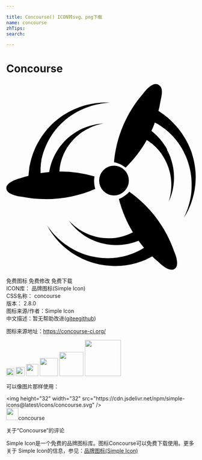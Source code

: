 ```yaml
---

title: Concourse() ICON转svg、png下载
name: concourse
zhTips: 
search: 

---
```


# Concourse  <small style="font-size: 60%;font-weight: 100"></small>

<div id="svg" class="svg-wrap">
<svg role="img" xmlns="http://www.w3.org/2000/svg" viewBox="0 0 24 24"><title>Concourse icon</title><path d="M23.9679 11.2451c-.041-.4858-.1227-.9615-.2353-1.4372-.0511-.243-.133-.4758-.1943-.7187l-.1125-.334-.0614-.162-.0716-.1821c-.1739-.4454-.3887-.8705-.6342-1.2855a9.801 9.801 0 00-1.5752-2.0345l-.092-.091-.041-.0507-.0716-.0607c-.0614-.0607-.1227-.1113-.1841-.172-.0614-.0507-.1228-.1114-.1739-.162-.0716-.0608-.133-.1114-.2046-.162l-.1636-.1316-.0819-.0607-.0204-.0202-.0512-.0405-.0102-.0101-.041-.0304c-.1022-.0709-.1943-.1316-.2863-.1923-.1637-.1114-.2864-.2025-.3785-.2632.1023-.3846.1841-.7794.2455-1.1741.1023-.5972.5217-1.832-.3375-2.1863-.8081-.334-1.8617 1.1842-1.8617 1.1842-2.1173 2.4394-3.396 5.4759-3.6823 8.6744.5319.1113 1.0433.3441 1.4729.6781h.0102C16.1838 9.7876 17.084 8.6135 17.8 7.3382c.6854.425 1.2889.9716 1.7696 1.6194l.0716.0911.0716.1114.1432.2226c.0819.1417.174.2733.2455.4252.3171.587.5421 1.2146.6751 1.8623.0614.3037.1023.6074.1228.9211a5.7575 5.7575 0 010 .8401c-.0103.2328-.041.4758-.0819.7086a4.6387 4.6387 0 01-.1125.5465c-.0818.2936-.133.4656-.133.4656s.0716-.162.1944-.4453c.0511-.1417.1227-.324.1841-.5365.0716-.2328.133-.4757.1739-.7085.0511-.2834.092-.577.1125-.8705a7.8611 7.8611 0 000-.9818c-.0204-.3542-.0716-.7085-.1432-1.0526a9.0875 9.0875 0 00-.3069-1.0628c-.0613-.172-.1432-.3543-.225-.5264l-.1125-.2328-.0614-.1214-.0307-.1316c-.1739-.3239-.3784-.6275-.6035-.921-.3887-.5163-.849-.9718-1.3604-1.3766.1534-.3442.3069-.6984.4296-1.0628l.0614.0304.3069.1619.0409.0202.0102.0102c.041.0303-.0614-.0405-.0511-.0304l.0204.0101.0818.0506.174.1114.092.0607.0511.0304.0205.0202h.0102c.0103.0101-.0511-.0405-.0307-.0202l.0103.01c.0613.0507.1227.0912.1943.1418l.2046.1518.0307.0203c-.041-.0304-.0103-.0102-.0205-.0203h.0102l.0103.0101.0511.0405.1023.081a8.8213 8.8213 0 012.2401 2.743l.0716.1417.0716.162.1534.3137c.0819.2025.174.4049.2353.6174.2966.8401.4705 1.7309.5012 2.6216.0102.2125.0102.425.0102.6376 0 .2126-.0204.415-.0306.6073-.0307.3745-.0921.739-.174 1.1134-.0715.3138-.1534.6175-.2557.9211-.0818.2733-.184.5061-.2557.6984-.0818.1923-.1534.334-.1943.4352-.0512.1013-.0716.1519-.0716.1519s.0307-.0506.092-.1417c.0512-.0911.1432-.2328.2455-.415.092-.1822.2148-.4049.3274-.668.133-.2936.2557-.5972.3477-.911.1228-.3644.2148-.7389.2967-1.1235.0409-.2025.0818-.415.1023-.6276a6.8334 6.8334 0 00.0613-.6579c.0307-.4555.0307-.921-.0102-1.3867zm-12.7946.6992a15.3453 15.3453 0 00-4.4414-.625c.0404-.8037.2428-1.5875.5868-2.3118l.0506-.0992.0607-.119.1214-.2283c.0809-.1389.1517-.2778.2529-.4068.3642-.5456.8094-1.0318 1.3152-1.4485.2327-.1984.4856-.377.7487-.5358.2327-.1488.4856-.2778.7385-.3968a7.5772 7.5772 0 01.6576-.268c.2024-.0793.3845-.119.5261-.1587.2934-.0694.4755-.1091.4755-.1091s-.172.01-.4856.0496c-.1517.0198-.344.0397-.5564.0893a8.1925 8.1925 0 00-.7082.1786c-.2732.0893-.5464.1885-.8195.3076-.3035.129-.5868.2877-.86.4563-.3035.1886-.5868.387-.86.6152-.2832.2381-.5462.4861-.789.764-.1215.129-.2429.2877-.3643.4365l-.1517.2083-.0708.1092-.081.119c-.1922.2977-.3743.6152-.516.9426a6.974 6.974 0 00-.5665 1.8454v.0298c-.3642.0297-.7284.0793-1.0927.1389v-.1885-.3969c.0102-.0496-.01.0694-.01.0595V10.972c0-.0298.01-.0596.01-.0993.0102-.0694.0102-.129.0203-.1984 0-.0397.01-.0694.01-.1091v-.0894c0-.0098-.01.0695-.01.0298v-.0099c.01-.0694.0202-.1488.0303-.2282.0101-.0793.0203-.1587.0405-.238v-.0299c-.0101.0497 0 .01-.0101.0199v-.0298l.01-.0595.0203-.129c.253-1.141.7082-2.2323 1.3658-3.1947l.091-.129.1013-.139.2124-.2777c.1417-.1588.2732-.3373.435-.496.597-.645 1.295-1.2105 2.064-1.657a5.9648 5.9648 0 01.5564-.2976c.182-.0993.3743-.1786.5463-.258.344-.1488.698-.2679 1.0522-.377.3035-.0893.6171-.1588.9308-.2183.2832-.0595.526-.0794.7284-.1091.2023-.0199.3642-.0298.4755-.0397h.1619l-.172-.01c-.1113 0-.2732-.0099-.4755-.0099-.2024.01-.4553 0-.7487.0298-.3237.0298-.6475.0695-.9611.129-.3845.0694-.7588.1587-1.123.2778a8.6512 8.6512 0 00-.597.2083c-.2023.0695-.4046.1588-.607.258-.4249.1984-.8296.4167-1.2241.6647-.4047.258-.7892.5557-1.1534.8731-.182.1489-.3642.3374-.5362.506l-.2327.258-.1214.129-.1214.1488c-.3035.3572-.5868.7441-.8296 1.141-.4451.7143-.7992 1.4882-1.042 2.2919l-.0405.119-.0202.0596-.0203.0893-.0607.238c-.0202.0794-.0405.1489-.0607.2283-.0202.0893-.0303.1686-.0506.248-.01.0695-.0303.139-.0404.1984-.0102.0298-.0102.0596-.0203.0993v.0298l-.01.0594v.0596c-.0102.119-.0203.2282-.0406.3373-.0303.3076-.0505.506-.0607.5953-.354.0893-.7082.1984-1.0521.3175 0 0-1.8515.4266-1.7503 1.3196.1012.8433 1.9223 1.012 1.9223 1.012 3.1464.635 6.4142.2877 9.3482-.9922-.1518-.516-.1923-1.0517-.1012-1.5775zm4.411 1.938c-.3645.4088-.81.7255-1.3162.9299v.0102c.3848 1.4816.982 2.8916 1.7718 4.1995-.6986.3678-1.4478.613-2.2274.7152l-.1113.0102-.1317.0103-.2632.0204c-.162 0-.324.0102-.486 0-.6682-.0102-1.3262-.1226-1.954-.3372-.2936-.092-.5872-.2146-.8605-.3474-.2531-.1226-.4961-.2554-.729-.4087-.2025-.1328-.3948-.2657-.577-.419-.1722-.1328-.3038-.2656-.4253-.3678-.2227-.2145-.3442-.3474-.3442-.3474s.1012.143.2936.3883c.1012.1226.2227.2657.3746.419.1721.1839.3442.3473.5366.5108.2227.1942.4556.3679.6986.5313.2733.184.5568.3474.8504.4905.3139.1533.648.286.982.3985.3544.1124.7088.1941 1.0733.2554.1822.0307.3746.0511.567.0716l.2631.0204.1317.0102h.1518c.3645 0 .729-.0204 1.0935-.0715.6175-.0818 1.225-.2452 1.8122-.4802.2227.3065.4556.6028.6986.8889-.0101.0102-.0203.0102-.0304.0204l-.2936.184-.0405.0204-.0101.0102c-.0506.0204.0607-.0306.0506-.0204h-.0101l-.0203.0102c-.0303.0102-.0607.0306-.091.0409l-.1823.092-.1013.051-.0506.0307-.0202.0102h-.0102c-.01 0 .0608-.0307.0304-.0102l-.0101.0102-.2126.092c-.0709.0306-.1519.0612-.2228.1021l-.0303.0102c.0506-.0204.0101 0 .0202-.0102h-.0101l-.0101.0102-.0608.0205-.1215.051a8.7816 8.7816 0 01-3.4827.5927l-.1519-.0102-.1721-.0102-.3544-.0307c-.2126-.0307-.4353-.051-.658-.1022-.8809-.1635-1.7313-.4496-2.5311-.8685-.1924-.1022-.3746-.2043-.5569-.3065-.1822-.1022-.3442-.2248-.5163-.3372-.3037-.2146-.6075-.4496-.8808-.6948-.243-.2146-.4657-.4394-.6784-.6744-.2024-.2043-.3442-.4087-.4758-.5722-.1316-.1635-.2126-.2963-.2835-.3883l-.1012-.143s.0303.051.081.143c.0607.092.1316.2453.243.419.1113.1737.243.3882.4252.6233.1923.2656.405.521.6176.756.2632.2862.5365.562.8302.8073.162.1328.324.2759.496.3985.1722.1328.3544.2656.5468.3882a11.06 11.06 0 001.225.6846c.4455.2044.901.378 1.3668.511.2328.0714.486.1225.729.1838l.3442.0613.172.0307.1924.0307c.4759.0613.9517.092 1.4276.092.8605-.0103 1.711-.133 2.5412-.3577l.1215-.0307.0607-.0204.0911-.0307c.081-.0306.162-.051.2329-.0817l.2227-.0715.243-.092c.0709-.0306.1316-.051.1924-.0715.0304-.0102.0607-.0204.0911-.0409l.0203-.0102h.01l.0608-.0306.0101-.0103.0405-.0204.3038-.1533c.162-.0817.2835-.143.3847-.1839.2632.2555.5265.5007.81.7255 0 0 1.3262 1.3794 2.0552.8174.6884-.5313-.1013-2.207-.1013-2.207-1.0529-3.0245-3.0474-5.6811-5.6797-7.5407zm-.0549-1.4117a1.8824 1.8824 0 01-1.8823 1.8823 1.8824 1.8824 0 01-1.8824-1.8823 1.8824 1.8824 0 011.8824-1.8824 1.8824 1.8824 0 011.8823 1.8824Z"/></svg>
</div>
<detail full-name='concourse'></detail>

<div class="detail-page">
<p>
<span><span class="badge-success badge">免费图标</span> <span class="badge-success badge">免费修改</span>  <span class="badge-success badge">免费下载</span> </span>
<br/>
<span>
ICON库：
<span class="badge-secondary badge">品牌图标(Simple Icon)</span> 
</span>
<br/>
<span>
CSS名称：
<span class="badge-secondary badge">concourse</span> 
</span>

<br/>
<span>
版本：
<span class="badge-secondary badge">2.8.0</span> 
</span>
<br/>
<span>图标来源/作者：<span class="badge-light badge">Simple Icon</span></span> 
<br/>
<span class="zh-detail">中文描述：暂无<span class="help-link"><span>帮助改进</span>(<a href="https://gitee.com/liuwave/icon-helper/edit/master/json/brands/concourse.json" target="_blank" rel="noopener noreferrer">gitee</a><a href="https://github.com/liuwave/icon-helper/edit/master/json/brands/concourse.json" target="_blank" rel="noopener noreferrer">github</a></span>)</span><br/>
</p>
</div><div class="description description alert alert-light"><p>图标来源地址：<a href="https://concourse-ci.org/" target="_blank" rel="noopener noreferrer">https://concourse-ci.org/</a></p></div>
<div class="alert alert-dark">
<img height="21" width="21" src="https://cdn.jsdelivr.net/npm/simple-icons@latest/icons/concourse.svg" />
<img height="24" width="24" src="https://cdn.jsdelivr.net/npm/simple-icons@latest/icons/concourse.svg" />
<img height="32" width="32" src="https://cdn.jsdelivr.net/npm/simple-icons@latest/icons/concourse.svg" />
<img height="48" width="48" src="https://cdn.jsdelivr.net/npm/simple-icons@latest/icons/concourse.svg" />
<img height="64" width="64" src="https://cdn.jsdelivr.net/npm/simple-icons@latest/icons/concourse.svg" />
<img height="96" width="96" src="https://cdn.jsdelivr.net/npm/simple-icons@latest/icons/concourse.svg" />

</div>
<div>
  <p>可以像图片那样使用：    
  </p>
  <div class="alert alert-primary" style="font-size: 14px">
    &lt;img height="32" width="32" src="https://cdn.jsdelivr.net/npm/simple-icons@latest/icons/concourse.svg" /&gt;
    <copy-btn content='<img height="32" width="32" src="https://cdn.jsdelivr.net/npm/simple-icons@latest/icons/concourse.svg" />'></copy-btn>
  </div>
  <div class="alert alert-secondary">
    <img height="32" width="32" src="https://cdn.jsdelivr.net/npm/simple-icons@latest/icons/concourse.svg" />concourse
    <copy-btn content="concourse" btn-title="复制图标名称"></copy-btn>
  </div>
</div>

<Vssue title="关于“Concourse”的评论" >关于“Concourse”的评论</Vssue>


<div><p>Simple Icon是一个免费的品牌图标库。图标Concourse可以免费下载使用。更多关于  Simple Icon的信息，参见：<a target="_blank" href="https://iconhelper.cn/brands.html">品牌图标(Simple Icon)</a>
</p></div>
